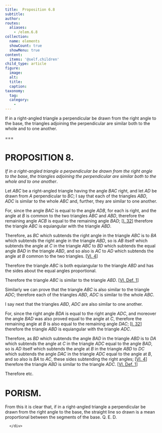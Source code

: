 ```yaml
---
title:  Proposition 6.8
subtitle: 
author:
routes:
  aliases:
    - /elem.6.8
collection:
  name: elements
  showCount: true
  showMenu: true
content:
  items: '@self.children'
child_type: article
figure:
  image:
  alt:
  title:
  caption:
taxonomy:
  tag:
  category:
    - 
---
```


<p><emph>If in a right-angled triangle a perpendicular be drawn from the right angle to the base</emph>, <emph>the triangles adjoining the perpendicular are similar both to the whole and to one another</emph>. </p>

===

<h1>PROPOSITION 8.</h1>
<p><em>If in a right-angled triangle a perpendicular be drawn from the right angle to the base</em>, <em>the triangles adjoining the perpendicular are similar both to the whole and to one another</em>. </p>

<p>Let <em>ABC</em> be a right-angled triangle having the angle <em>BAC</em> right, and let <em>AD</em> be drawn from <em>A</em> perpendicular to <em>BC</em>; I say that each of the triangles <em>ABD</em>, <em>ADC</em> is similar to the whole <em>ABC</em> and, further, they are similar to one another. <pb n="210"/></p>

<p>For, since the angle <em>BAC</em> is equal to the angle <em>ADB</em>, for each is right, and the angle at <em>B</em> is common to the two triangles <em>ABC</em> and <em>ABD</em>, therefore the remaining angle <em>ACB</em> is equal to the remaining angle <em>BAD</em>; [<a href="/elem.1.32">I. 32</a>]  therefore the triangle <em>ABC</em> is equiangular with the triangle <em>ABD</em>. </p>

<p>Therefore, as <em>BC</em> which subtends the right angle in the triangle <em>ABC</em> is to <em>BA</em> which subtends the right angle in the triangle <em>ABD</em>, so is <em>AB</em> itself which subtends the angle at <em>C</em> in the triangle <em>ABC</em> to <em>BD</em> which subtends the equal angle <em>BAD</em> in the triangle <em>ABD</em>, and so also is <em>AC</em> to <em>AD</em> which subtends the angle at <em>B</em> common to the two triangles. [<a href="/elem.6.4">VI. 4</a>] </p>

<p>Therefore the triangle <em>ABC</em> is both equiangular to the triangle <em>ABD</em> and has the sides about the equal angles proportional. </p>

<p>Therefore the triangle <em>ABC</em> is similar to the triangle <em>ABD</em>. [<a href="/elem.6.def.1">VI. Def. 1</a>] </p>

<p>Similarly we can prove that the triangle <em>ABC</em> is also similar to the triangle <em>ADC</em>; therefore each of the triangles <em>ABD</em>, <em>ADC</em> is similar to the whole <em>ABC</em>. </p>

<p>I say next that the triangles <em>ABD</em>, <em>ADC</em> are also similar to one another. </p>

<p>For, since the right angle <em>BDA</em> is equal to the right angle <em>ADC</em>, and moreover the angle <em>BAD</em> was also proved equal to the angle at <em>C</em>, therefore the remaining angle at <em>B</em> is also equal to the remaining angle <em>DAC</em>; [<a href="/elem.1.32">I. 32</a>] therefore the triangle <em>ABD</em> is equiangular with the triangle <em>ADC</em>. </p>

<p>Therefore, as <em>BD</em> which subtends the angle <em>BAD</em> in the triangle <em>ABD</em> is to <em>DA</em> which subtends the angle at <em>C</em> in the triangle <em>ADC</em> equal to the angle <em>BAD</em>, so is <em>AD</em> itself which subtends the angle at <em>B</em> in the triangle <em>ABD</em> to <em>DC</em> which subtends the angle <em>DAC</em> in the triangle <em>ADC</em> equal <pb n="211"/>to the angle at <em>B</em>, and so also is <em>BA</em> to <em>AC</em>, these sides subtending the right angles; [<a href="/elem.6.4">VI. 4</a>] therefore the triangle <em>ABD</em> is similar to the triangle <em>ADC</em>. [<a href="/elem.6.def.1">VI. Def. 1</a>] </p>

<p>Therefore etc. </p>
<div id="elem.6.8.p.1" class="porism">
       <h1>PORISM.</h1>
       
<p>From this it is clear that, if in a right-angled triangle a perpendicular be drawn from the right angle to the base, the straight line so drawn is a mean proportional between the segments of the base. Q. E. D.</p>

      </div>

